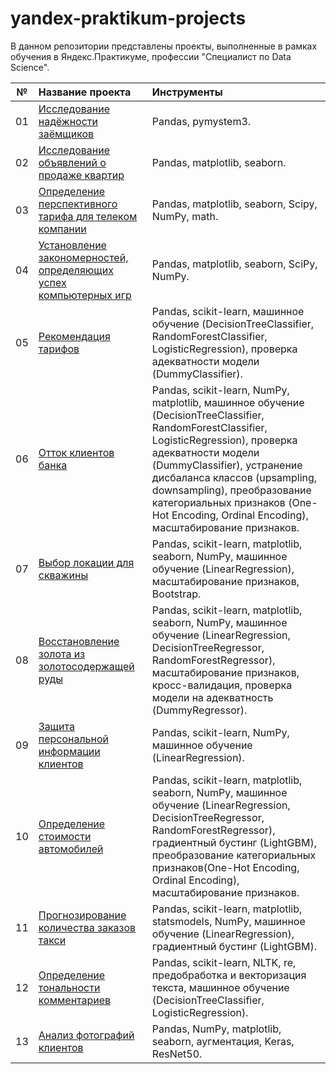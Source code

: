 # yandex-praktikum-projects
В данном репозитории представлены проекты, выполненные в рамках обучения в Яндекс.Практикуме, профессии "Специалист по Data Science".

| № | Название проекта | Инструменты |
| :-------------------: |:---------------------------|:---------------------------|
| 01 |[Исследование надёжности заёмщиков](https://github.com/gangspil/yandex-praktikum-projects/tree/master/01-credit_scoring)| Pandas, pymystem3.|
| 02 |[Исследование объявлений о продаже квартир](https://github.com/gangspil/yandex-praktikum-projects/tree/master/02-realty_sale)| Pandas, matplotlib, seaborn.|
| 03 |[Определение перспективного тарифа для телеком компании](https://github.com/gangspil/yandex-praktikum-projects/tree/master/03-mobile_tariff_analysis)|Pandas, matplotlib, seaborn, Scipy, NumPy, math.|
| 04 |[Установление закономерностей, определяющих успех компьютерных игр](https://github.com/gangspil/yandex-praktikum-projects/tree/master/04-computer_games_success)|Pandas, matplotlib, seaborn, SciPy, NumPy.|
| 05 |[Рекомендация тарифов](https://github.com/gangspil/yandex-praktikum-projects/tree/master/05-tariff_recomendation)|Pandas, scikit-learn, машинное обучение (DecisionTreeClassifier, RandomForestClassifier, LogisticRegression), проверка адекватности модели (DummyClassifier).|
| 06 |[Отток клиентов банка](https://github.com/gangspil/yandex-praktikum-projects/tree/master/06-customer_churn)|Pandas, scikit-learn, NumPy, matplotlib, машинное обучение (DecisionTreeClassifier, RandomForestClassifier, LogisticRegression), проверка адекватности модели (DummyClassifier), устранение дисбаланса классов (upsampling, downsampling), преобразование категориальных признаков (One-Hot Encoding, Ordinal Encoding), масштабирование признаков.|
| 07 |[Выбор локации для скважины](https://github.com/gangspil/yandex-praktikum-projects/tree/master/07-oil_well_location)|Pandas, scikit-learn, matplotlib, seaborn, NumPy, машинное обучение (LinearRegression), масштабирование признаков, Bootstrap.|
| 08 |[Восстановление золота из золотосодержащей руды](https://github.com/gangspil/yandex-praktikum-projects/tree/master/08-gold_recovery)|Pandas, scikit-learn, matplotlib, seaborn, NumPy, машинное обучение (LinearRegression, DecisionTreeRegressor, RandomForestRegressor), масштабирование признаков, кросс-валидация, проверка модели на адекватность (DummyRegressor).|
| 09 |[Защита персональной информации клиентов](https://github.com/gangspil/yandex-praktikum-projects/tree/master/09-data_protection)|Pandas, scikit-learn, NumPy, машинное обучение (LinearRegression).|
| 10 |[Определение стоимости автомобилей](https://github.com/gangspil/yandex-praktikum-projects/tree/master/10-car_price_calculation)|Pandas, scikit-learn, matplotlib, seaborn, NumPy, машинное обучение (LinearRegression, DecisionTreeRegressor, RandomForestRegressor), градиентный бустинг (LightGBM), преобразование категориальных признаков(One-Hot Encoding, Ordinal Encoding), масштабирование признаков.|
| 11 |[Прогнозирование количества заказов такси](https://github.com/gangspil/yandex-praktikum-projects/tree/master/11-taxi_orders_forecast)|Pandas, scikit-learn, matplotlib, statsmodels, NumPy, машинное обучение (LinearRegression), градиентный бустинг (LightGBM).|
| 12 |[Определение тональности комментариев](https://github.com/gangspil/yandex-praktikum-projects/tree/master/12-comments_toxicity)|Pandas, scikit-learn, NLTK, re, предобработка и векторизация текста, машинное обучение (DecisionTreeClassifier, LogisticRegression).|
| 13 |[Анализ фотографий клиентов](https://github.com/gangspil/yandex-praktikum-projects/tree/master/13-customers_age_vision)| Pandas, NumPy, matplotlib, seaborn, аугментация, Keras, ResNet50.|
